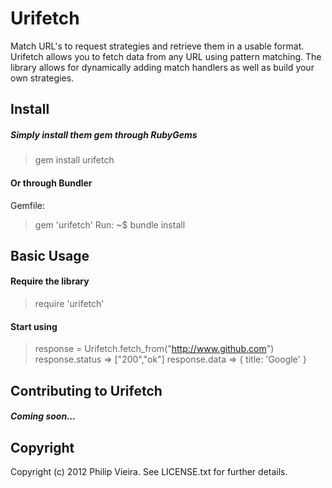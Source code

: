 # Urifetch

Match URL's to request strategies and retrieve them in a usable format. Urifetch allows you to fetch data from any URL using pattern matching. The library allows for dynamically adding match handlers as well as build your own strategies.

## Install

##### Simply install them gem through RubyGems
> gem install urifetch

#### Or through Bundler
Gemfile:
> gem 'urifetch'
Run:
> ~$ bundle install

## Basic Usage

#### Require the library
> require 'urifetch'

#### Start using

> response = Urifetch.fetch_from("http://www.github.com")
> response.status
> => ["200","ok"]
> response.data
> => { title: 'Google' }


## Contributing to Urifetch
 
##### Coming soon...


## Copyright

Copyright (c) 2012 Philip Vieira. See LICENSE.txt for
further details.

